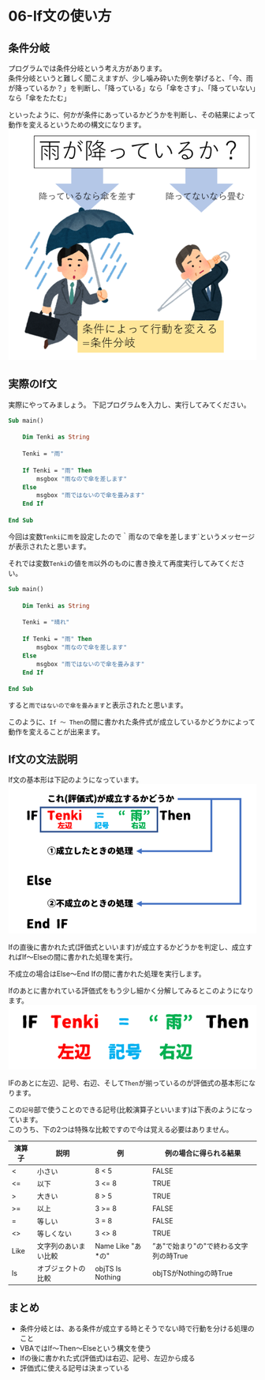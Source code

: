# 06-If文の使い方

## 条件分岐

プログラムでは条件分岐という考え方があります。  
条件分岐というと難しく聞こえますが、少し噛み砕いた例を挙げると、「今、雨が降っているか？」を判断し、「降っている」なら「傘をさす」、「降っていない」なら「傘をたたむ」

といったように、何かが条件にあっているかどうかを判断し、その結果によって動作を変えるというための構文になります。  
![](images/06-If/06-If20221803-182410.png)

## 実際のIf文

実際にやってみましょう。
下記プログラムを入力し、実行してみてください。

```vb
Sub main()

    Dim Tenki as String

    Tenki = "雨"

    If Tenki = "雨" Then
        msgbox "雨なので傘を差します"
    Else
        msgbox "雨ではないので傘を畳みます"
    End If

End Sub
```

今回は変数`Tenki`に`雨`を設定したので｀雨なので傘を差します`というメッセージが表示されたと思います。  

それでは変数`Tenki`の値を`雨`以外のものに書き換えて再度実行してみてください。
```vb
Sub main()

    Dim Tenki as String

    Tenki = "晴れ"

    If Tenki = "雨" Then
        msgbox "雨なので傘を差します"
    Else
        msgbox "雨ではないので傘を畳みます"
    End If

End Sub
```

すると`雨ではないので傘を畳みます`と表示されたと思います。  

このように、`If ～ Then`の間に書かれた条件式が成立しているかどうかによって動作を変えることが出来ます。

## If文の文法説明

If文の基本形は下記のようになっています。  
![](images/06-If/06-If20222103-101627.png)  

Ifの直後に書かれた式(評価式といいます)が成立するかどうかを判定し、成立すればIf～Elseの間に書かれた処理を実行。  

不成立の場合はElse～End Ifの間に書かれた処理を実行します。


Ifのあとに書かれている評価式をもう少し細かく分解してみるとこのようになります。  
![](images/06-If/06-If20222103-100716.png)  

IFのあとに左辺、記号、右辺、そして`Then`が揃っているのが評価式の基本形になります。

この`記号`部で使うことのできる記号(比較演算子といいます)は下表のようになっています。  
このうち、下の2つは特殊な比較ですので今は覚える必要はありません。  


| 演算子 | 説明                 | 例                | 例の場合に得られる結果                 |
| ------ | -------------------- | ----------------- | -------------------------------------- |
| <      | 小さい               | 8 < 5             | FALSE                                  |
| <=     | 以下                 | 3 <= 8            | TRUE                                   |
| >      | 大きい               | 8 > 5             | TRUE                                   |
| >=     | 以上                 | 3 >= 8            | FALSE                                  |
| =      | 等しい               | 3 = 8             | FALSE                                  |
| <>     | 等しくない           | 3 <> 8            | TRUE                                   |
| Like   | 文字列のあいまい比較 | Name Like "あ*の" | ”あ"で始まり"の"で終わる文字列の時True |
| Is     | オブジェクトの比較   | objTS Is Nothing  | objTSがNothingの時True                 |

## まとめ

- 条件分岐とは、ある条件が成立する時とそうでない時で行動を分ける処理のこと
- VBAではIf～Then～Elseという構文を使う
- Ifの後に書かれた式(評価式)は右辺、記号、左辺から成る
- 評価式に使える記号は決まっている